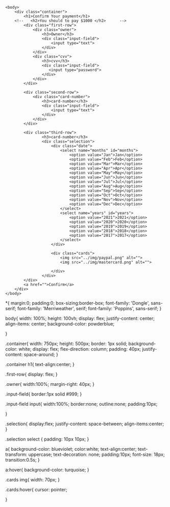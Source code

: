 <!DOCTYPE html>
<html lang="en">
    <head>
        <meta charset="UTF-8">
        <title>payment page</title>
       <link rel="stylesheet" href="../style/style.css">
        <link rel="preconnect" href="https://fonts.googleapis.com">
<link rel="preconnect" href="https://fonts.gstatic.com" crossorigin>
<link href="https://fonts.googleapis.com/css2?family=Dongle:wght@300;400&family=Merriweather:ital,wght@0,300;0,700;0,900;1,700&family=Poppins:wght@100;200&display=swap" rel="stylesheet">
    </head>

    <body>
        <div class="container">
            <h1>Confirm Your payment</h1>
        <!--   <h2>You should to pay $1000 </h2>      --> 
            <div class="first-row">
                <div class="owner">
                    <h3>Owner</h3>
                    <div class="input-field">
                        <input type="text">
                    </div>                  
                </div>           
                <div class="cvv">
                    <h3>cvv</h3>
                    <div class="input-field">
                       <input type="password">
                    </div>
                </div>
            </div>

            <div class="second-row">
                <div class="card-number">
                    <h3>card-number</h3>
                    <div class="input-field">
                        <input type="text">
                    </div>                  
                </div>
            </div>

            <div class="third-row">
                    <h3>card-number</h3>
                    <div class="selection">
                        <div class="date">
                            <select name="months" id="months">
                                <option value="Jan">Jan</option>
                                <option value="Feb">Feb</option>
                                <option value="Mar">Mar</option>
                                <option value="Apr">Apr</option>
                                <option value="May">May</option>
                                <option value="Jun">Jun</option>
                                <option value="Jul">Jul</option>
                                <option value="Aug">Aug</option>
                                <option value="Sep">Sep</option>
                                <option value="Oct">Oct</option>
                                <option value="Nov">Nov</option>
                                <option value="Dec">Dec</option>                           
                            </select>
                            <select name="years" id="years">
                                <option value="2021">2021</option>
                                <option value="2020">2020</option>
                                <option value="2019">2019</option>
                                <option value="2018">2018</option>
                                <option value="2017">2017</option>
                            </select>                          
                        </div>

                        <div class="cards">
                            <img src="../img/paypal.png" alt="">
                            <img src="../img/mastercard.png" alt="">
                            
                        </div>
                    </div>
            </div>
            <a href="">Confirm</a>
        </div>
    </body>
</html>



*{
    margin:0;
    padding:0;
    box-sizing:border-box;
    font-family: 'Dongle', sans-serif;
    font-family: 'Merriweather', serif;
    font-family: 'Poppins', sans-serif;
}

body{
    width: 100%;
    height: 100vh;
    display: flex;
    justify-content: center;
    align-items: center;
    background-color: powderblue;
    

}

.container{
    width: 750px;
    height: 500px;
    border: 1px solid;
    background-color: white;
    display: flex;
    flex-direction: column;
    padding: 40px;
    justify-content: space-around;
}

.container h1{
    text-align:center;
}

.first-row{
    display: flex;
}

.owner{
    width:100%;
    margin-right: 40px;
}

.input-field{
    border:1px solid #999;
}

.input-field input{
    width:100%;
    border:none;
    outline:none;
    padding:10px;

}

.selection{
    display:flex;
    justify-content: space-between;
    align-items:center;
}

.selection select {
    padding: 10px 10px;
}

a{
    background-color: blueviolet;
    color:white;
    text-align:center;
    text-transform: uppercase;
    text-decoration: none;
    padding:10px;
    font-size: 18px;
    transition:0.5s;
}

a:hover{
    background-color: turquoise;
}

.cards img{
    width: 70px;
}

.cards:hover{
    cursor: pointer;
    
}
